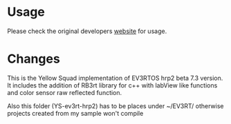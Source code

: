 # Usage

Please check the original developers [website](http://ev3rt-git.github.io/) for usage.

# Changes

This is the Yellow Squad implementation of EV3RTOS hrp2 beta 7.3 version.
It includes the addition of RB3rt library for c++ with labView like functions and color sensor raw reflected function.

Also this folder (YS-ev3rt-hrp2) has to be places under ~/EV3RT/ otherwise projects created from my sample won't compile